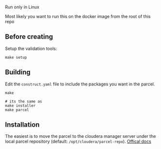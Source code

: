 Run only in Linux

Most likely you want to run this on the docker image from the root of this repo

## Before creating

Setup the validation tools:

```
make setup
```

## Building

Edit the `construct.yaml` file to include the packages you want in the parcel.

```
make

# its the same as
make installer
make parcel
```

## Installation

The easiest is to move the parcel to the cloudera manager server under the local parcel repository (default: `/opt/cloudera/parcel-repo`).
[Offical docs](https://www.cloudera.com/documentation/enterprise/latest/topics/cm_ig_create_local_parcel_repo.html#concept_cdc_kbk_mz)
